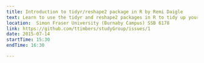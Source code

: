 ```yaml
---
title: Introduction to tidyr/reshape2 package in R by Remi Daigle
text: Learn to use the tidyr and reshape2 packages in R to tidy up your data to make it easier to analyze and visualize!
location:  Simon Fraser University (Burnaby Campus) SSB 6178
link: https://github.com/ttimbers/studyGroup/issues/1
date: 2015-07-14
startTime: 15:30
endTime: 16:30

---
```

